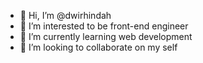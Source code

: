 - 👋 Hi, I’m @dwirhindah
- 👀 I’m interested to be front-end engineer
- 🌱 I’m currently learning web development
- 💞️ I’m looking to collaborate on my self

<!---
dwirhindah/dwirhindah is a ✨ special ✨ repository because its `README.md` (this file) appears on your GitHub profile.
You can click the Preview link to take a look at your changes.
--->
